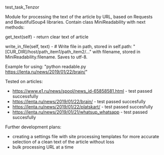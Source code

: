 test_task_Tenzor

Module for processing the text of the article by URL, based on Requests and BeautifulSoup4 libraries.
Contain class MiniReadability with next methods:

get_text(self) - return clear text of article

write_in_file(self, text) - # Write file in path, stored in self.path:
"[CUR_DIR]/host/path_item1/path_item2/..." with filename, stored in
MiniReadability.filename. Saves to utf-8.


Example for using: "python readable.py https://lenta.ru/news/2019/01/22/brain/"


Tested on articles:
- https://www.e1.ru/news/spool/news_id-65858581.html - test passed successfully
- https://lenta.ru/news/2019/01/22/brain/ - test passed succesfully
- https://lenta.ru/news/2019/01/22/platskart/ - test passed succesfully
- https://lenta.ru/news/2019/01/21/whatsup_whatsapp - test passed succesfully


Further development plans:
- creating a settings file with site processing templates for more accurate
  selection of a clean text of the article without loss
- bulk processing URL at a time
